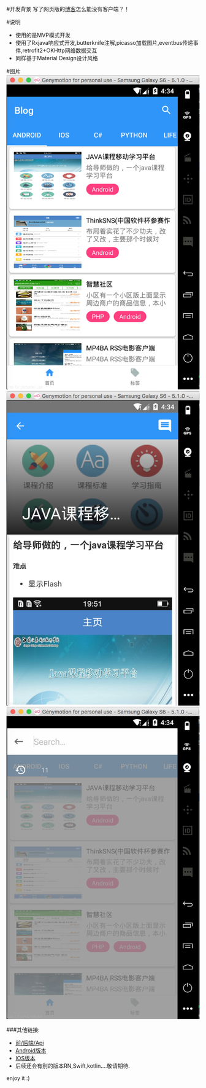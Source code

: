 #开发背景
写了网页版的[博客](http://www.csi0n.com)怎么能没有客户端？！

#说明
- 使用的是MVP模式开发
- 使用了Rxjava响应式开发,butterknife注解,picasso加载图片,eventbus传递事件,retrofit2+OKHttp网络数据交互
- 同样基于Material Design设计风格

#图片
![1](screenshot/1.png)
![2](screenshot/2.png)
![3](screenshot/3.png)

###其他链接:
- [前/后端/Api](https://github.com/csi0n/Ace-Admin-Blog)
- [Android版本](https://github.com/csi0n/Ace-Admin-Blog-Android)
- [IOS版本](https://github.com/csi0n/Ace-Admin-Blog-IOS)
- 后续还会有别的版本RN,Swift,kotlin....敬请期待.

enjoy it :)



